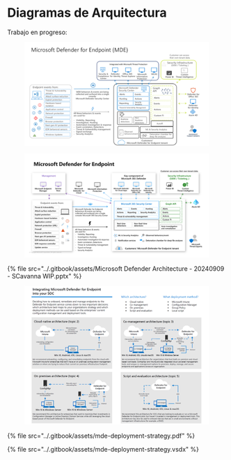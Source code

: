# Diagramas de Arquitectura

Trabajo en progreso:



<figure><img src="../.gitbook/assets/image (1) (1) (1) (1).png" alt=""><figcaption></figcaption></figure>

<figure><img src="../.gitbook/assets/image (1) (1) (1) (1) (1).png" alt=""><figcaption></figcaption></figure>

{% file src="../.gitbook/assets/Microsoft Defender Architecture - 20240909 - SCavanna WIP.pptx" %}



<figure><img src="../.gitbook/assets/image (27).png" alt=""><figcaption></figcaption></figure>

{% file src="../.gitbook/assets/mde-deployment-strategy.pdf" %}

{% file src="../.gitbook/assets/mde-deployment-strategy.vsdx" %}

